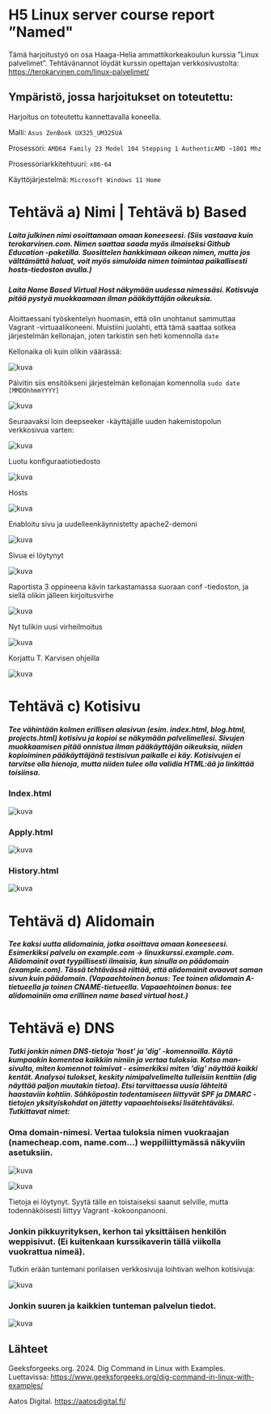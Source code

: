 

# H5 Linux server course report ”Named"

Tämä harjoitustyö on osa Haaga-Helia ammattikorkeakoulun kurssia ”Linux palvelimet”. 
Tehtävänannot löydät kurssin opettajan verkkosivustolta: https://terokarvinen.com/linux-palvelimet/

## Ympäristö, jossa harjoitukset on toteutettu:

Harjoitus on toteutettu kannettavalla koneella.

Malli: `Asus ZenBook UX325_UM325UA`

Prosessori: `AMD64 Family 23 Model 104 Stepping 1 AuthenticAMD ~1801 Mhz`

Prosessoriarkkitehtuuri: `x86-64`

Käyttöjärjestelmä: `Microsoft Windows 11 Home`


# Tehtävä a) Nimi | Tehtävä b) Based
##### Laita julkinen nimi osoittamaan omaan koneeseesi. (Siis vastaava kuin terokarvinen.com. Nimen saattaa saada myös ilmaiseksi Github Education -paketilla. Suosittelen hankkimaan oikean nimen, mutta jos välttämättä haluat, voit myös simuloida nimen toimintaa paikallisesti hosts-tiedoston avulla.)
##### Laita Name Based Virtual Host näkymään uudessa nimessäsi. Kotisvuja pitää pystyä muokkaamaan ilman pääkäyttäjän oikeuksia.

Aloittaessani työskentelyn huomasin, että olin unohtanut sammuttaa Vagrant -virtuaalikoneeni. Muistiini juolahti, että tämä saattaa sotkea järjestelmän kellonajan, joten tarkistin sen heti komennolla ``date``

Kellonaika oli kuin olikin väärässä:

![kuva](https://github.com/user-attachments/assets/ea7681f5-73aa-4096-ba98-4bb541af748c)

Päivitin siis ensitöikseni järjestelmän kellonajan komennolla ``sudo date [MMDDhhmmYYYY]``

![kuva](https://github.com/user-attachments/assets/693fcd74-6e43-4147-a91a-f034f5352d3c)

Seuraavaksi loin deepseeker -käyttäjälle uuden hakemistopolun verkkosivua varten:

![kuva](https://github.com/user-attachments/assets/f9623ea6-a5cb-4225-82b7-4a2153416f26)

Luotu konfiguraatiotiedosto

![kuva](https://github.com/user-attachments/assets/b44888d1-e5b1-4ec6-9803-81c495ffe2b8)

Hosts

![kuva](https://github.com/user-attachments/assets/a45de7b4-2440-4546-b10e-a703398693d4)

Enabloitu sivu ja uudelleenkäynnistetty apache2-demoni

![kuva](https://github.com/user-attachments/assets/3f53016c-f9b1-4827-ae88-83194abce7da)

Sivua ei löytynyt

![kuva](https://github.com/user-attachments/assets/863fbef1-91e5-4068-83c0-7af1165511e6)

Raportista 3 oppineena kävin tarkastamassa suoraan conf -tiedoston, ja siellä olikin jälleen kirjoitusvirhe 

![kuva](https://github.com/user-attachments/assets/2b9eb7dd-b9a9-4066-bdc0-3d92f424242b)

Nyt tulikin uusi virheilmoitus

![kuva](https://github.com/user-attachments/assets/4f92d96f-6cfb-485a-b178-a338b3668a89)

Korjattu T. Karvisen ohjeilla

![kuva](https://github.com/user-attachments/assets/2df87119-562d-4c23-8694-2c7a3a55de6b)


# Tehtävä c) Kotisivu
##### Tee vähintään kolmen erillisen alasivun (esim. index.html, blog.html, projects.html) kotisivu ja kopioi se näkymään palvelimellesi. Sivujen muokkaamisen pitää onnistua ilman pääkäyttäjän oikeuksia, niiden kopioiminen pääkäyttäjänä testisivun paikalle ei käy. Kotisivujen ei tarvitse olla hienoja, mutta niiden tulee olla validia HTML:ää ja linkittää toisiinsa.

### Index.html

![kuva](https://github.com/user-attachments/assets/2647c2e4-153e-4e42-9933-d40a535a6277)

### Apply.html

![kuva](https://github.com/user-attachments/assets/a0a3702c-178b-4049-9c43-0f94293e3d98)

### History.html

![kuva](https://github.com/user-attachments/assets/f13b5501-ea74-4a70-b113-c4b3087c1c52)


# Tehtävä d) Alidomain
##### Tee kaksi uutta alidomainia, jotka osoittava omaan koneeseesi. Esimerkiksi palvelu on example.com -> linuxkurssi.example.com. Alidomainit ovat tyypillisesti ilmaisia, kun sinulla on päädomain (example.com). Tässä tehtävässä riittää, että alidomainit avaavat saman sivun kuin päädomain. (Vapaaehtoinen bonus: Tee toinen alidomain A-tietueella ja toinen CNAME-tietueella. Vapaaehtoinen bonus: tee alidomainiin oma erillinen name based virtual host.)

# Tehtävä e) DNS
##### Tutki jonkin nimen DNS-tietoja 'host' ja 'dig' -komennoilla. Käytä kumpaakin komentoa kaikkiin nimiin ja vertaa tuloksia. Katso man-sivulta, miten komennot toimivat - esimerkiksi miten 'dig' näyttää kaikki kentät. Analysoi tulokset, keskity nimipalvelimelta tulleisiin kenttiin (dig näyttää paljon muutakin tietoa). Etsi tarvittaessa uusia lähteitä haastaviin kohtiin. Sähköpostin todentamiseen liittyvät SPF ja DMARC -tietojen yksityiskohdat on jätetty vapaaehtoiseksi lisätehtäväksi. Tutkittavat nimet:

### Oma domain-nimesi. Vertaa tuloksia nimen vuokraajan (namecheap.com, name.com...) weppiliittymässä näkyviin asetuksiin.

![kuva](https://github.com/user-attachments/assets/6dde5df9-d292-47ec-b068-405736fb6f5d)

![kuva](https://github.com/user-attachments/assets/b21defae-71ea-49c0-9c14-868ef9b8b627)

Tietoja ei löytynyt. Syytä tälle en toistaiseksi saanut selville, mutta todennäköisesti liittyy Vagrant -kokoonpanooni.

### Jonkin pikkuyrityksen, kerhon tai yksittäisen henkilön weppisivut. (Ei kuitenkaan kurssikaverin tällä viikolla vuokrattua nimeä).

Tutkin erään tuntemani porilaisen verkkosivuja loihtivan welhon kotisivuja:

![kuva](https://github.com/user-attachments/assets/30d5c352-0362-45a5-af25-c0899fea4e9e)

### Jonkin suuren ja kaikkien tunteman palvelun tiedot.

![kuva](https://github.com/user-attachments/assets/1728e469-4846-4e20-833d-10371e93fa39)

## Lähteet

Geeksforgeeks.org. 2024. Dig Command in Linux with Examples. Luettavissa: https://www.geeksforgeeks.org/dig-command-in-linux-with-examples/ 

Aatos Digital. https://aatosdigital.fi/ 


